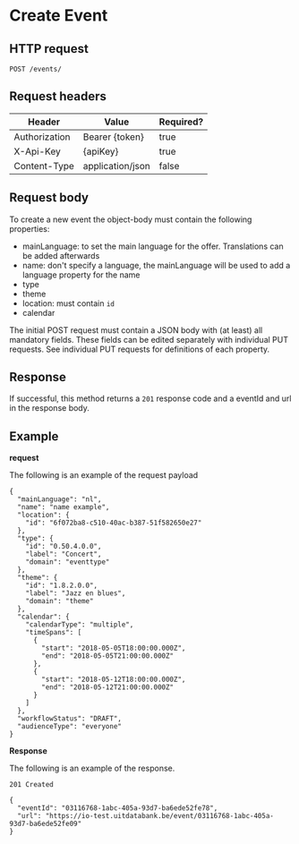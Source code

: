 ---
---

# Create Event

## HTTP request

```
POST /events/
```

## Request headers

| Header        | Value            | Required? |
| ------------- | ---------------- | --------- |
| Authorization | Bearer {token}   | true      |
| X-Api-Key     | {apiKey}         | true      |
| Content-Type  | application/json | false     |


## Request body

To create a new event the object-body must contain the following properties:
- mainLanguage: to set the main language for the offer. Translations can be added afterwards
- name: don't specify a language, the mainLanguage will be used to add a language property for the name
- type
- theme
- location: must contain `id`
- calendar

The initial POST request must contain a JSON body with (at least) all mandatory fields. These fields can be edited separately with individual PUT requests.
See individual PUT requests for definitions of each property.


## Response

If successful, this method returns a `201` response code and a eventId and url in the response body.

## Example

**request**

The following is an example of the request payload

```
{
  "mainLanguage": "nl",
  "name": "name example",
  "location": {
    "id": "6f072ba8-c510-40ac-b387-51f582650e27"
  },
  "type": {
    "id": "0.50.4.0.0",
    "label": "Concert",
    "domain": "eventtype"
  },
  "theme": {
    "id": "1.8.2.0.0",
    "label": "Jazz en blues",
    "domain": "theme"
  },
  "calendar": {
    "calendarType": "multiple",
    "timeSpans": [
      {
        "start": "2018-05-05T18:00:00.000Z",
        "end": "2018-05-05T21:00:00.000Z"
      },
      {
        "start": "2018-05-12T18:00:00.000Z",
        "end": "2018-05-12T21:00:00.000Z"
      }
    ]
  },
  "workflowStatus": "DRAFT",
  "audienceType": "everyone"
}
```

**Response**

The following is an example of the response.

```
201 Created

{
  "eventId": "03116768-1abc-405a-93d7-ba6ede52fe78",
  "url": "https://io-test.uitdatabank.be/event/03116768-1abc-405a-93d7-ba6ede52fe09"
}
```

